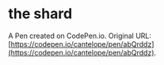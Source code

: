 # the shard

A Pen created on CodePen.io. Original URL: [https://codepen.io/cantelope/pen/abQrddz](https://codepen.io/cantelope/pen/abQrddz).

